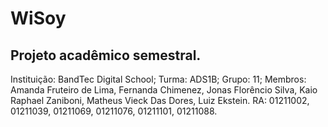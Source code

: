 # WiSoy

## Projeto acadêmico semestral.
Instituição: BandTec Digital School;
Turma: ADS1B;
Grupo: 11;
Membros: Amanda Fruteiro de Lima, Fernanda Chimenez, Jonas Florêncio Silva, Kaio Raphael Zaniboni, Matheus Vieck Das Dores, Luiz Ekstein.
RA: 01211002, 01211039, 01211069, 01211076, 01211101, 01211088.

